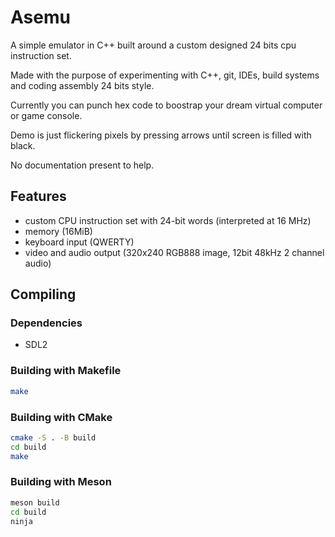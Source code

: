 
# Asemu

A simple emulator in C++ built around a custom designed 24 bits cpu instruction set.

Made with the purpose of experimenting with C++, git, IDEs, build systems and coding assembly 24 bits style.

Currently you can punch hex code to boostrap your dream virtual computer or game console.

Demo is just flickering pixels by pressing arrows until screen is filled with black.

No documentation present to help.

## Features

* custom CPU instruction set with 24-bit words (interpreted at 16 MHz)
* memory (16MiB)
* keyboard input (QWERTY)
* video and audio output (320x240 RGB888 image, 12bit 48kHz 2 channel audio)

## Compiling

### Dependencies

* SDL2

### Building with Makefile

```bash
make
```

### Building with CMake

```bash
cmake -S . -B build
cd build
make
```

### Building with Meson

```bash
meson build
cd build
ninja
```
